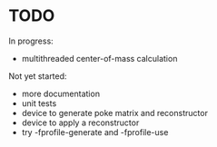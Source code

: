 TODO
====

In progress:

- multithreaded center-of-mass calculation

Not yet started:

- more documentation
- unit tests
- device to generate poke matrix and reconstructor
- device to apply a reconstructor
- try -fprofile-generate and -fprofile-use

